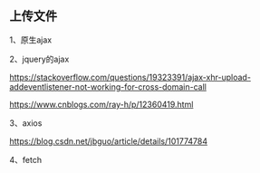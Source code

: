 ## 上传文件

1、原生ajax

2、jquery的ajax

https://stackoverflow.com/questions/19323391/ajax-xhr-upload-addeventlistener-not-working-for-cross-domain-call

https://www.cnblogs.com/ray-h/p/12360419.html

3、axios

https://blog.csdn.net/jbguo/article/details/101774784

4、fetch

